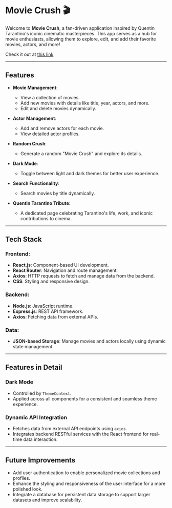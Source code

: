 # **Movie Crush** 🎬

Welcome to **Movie Crush**, a fan-driven application inspired by Quentin Tarantino's iconic cinematic masterpieces. This app serves as a hub for movie enthusiasts, allowing them to explore, edit, and add their favorite movies, actors, and more!

Check it out at [this link](https://moviecrushtarantino.netlify.app/Tarantino)


---

## **Features**
- **Movie Management**:
  - View a collection of movies.
  - Add new movies with details like title, year, actors, and more.
  - Edit and delete movies dynamically.
  
- **Actor Management**:
  - Add and remove actors for each movie.
  - View detailed actor profiles.

- **Random Crush**:
  - Generate a random "Movie Crush" and explore its details.

- **Dark Mode**:
  - Toggle between light and dark themes for better user experience.

- **Search Functionality**:
  - Search movies by title dynamically.

- **Quentin Tarantino Tribute**:
  - A dedicated page celebrating Tarantino's life, work, and iconic contributions to cinema.

---

## **Tech Stack**
### **Frontend**:
- **React.js**: Component-based UI development.
- **React Router**: Navigation and route management.
- **Axios**: HTTP requests to fetch and manage data from the backend.
- **CSS**: Styling and responsive design.

### **Backend**:
- **Node.js**: JavaScript runtime.
- **Express.js**: REST API framework.
- **Axios**: Fetching data from external APIs.

### **Data**:
- **JSON-based Storage**: Manage movies and actors locally using dynamic state management.

---

## **Features in Detail**

### **Dark Mode**
- Controlled by `ThemeContext`.
- Applied across all components for a consistent and seamless theme experience.

### **Dynamic API Integration**
- Fetches data from external API endpoints using `axios`.
- Integrates backend RESTful services with the React frontend for real-time data interaction.

---

## **Future Improvements**
- Add user authentication to enable personalized movie collections and profiles.
- Enhance the styling and responsiveness of the user interface for a more polished look.
- Integrate a database for persistent data storage to support larger datasets and improve scalability.






